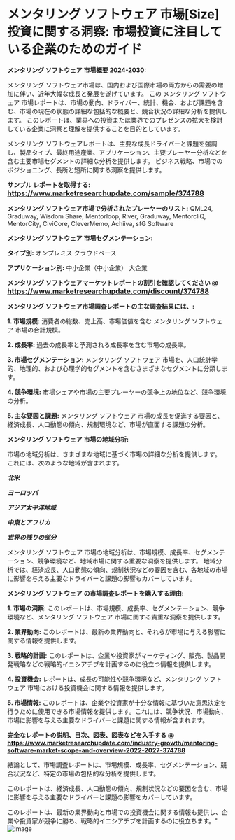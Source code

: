# メンタリング ソフトウェア 市場[Size]投資に関する洞察: 市場投資に注目している企業のためのガイド

<strong>メンタリング ソフトウェア 市場概要 2024-2030:</strong>

メンタリング ソフトウェア市場は、国内および国際市場の両方からの需要の増加に伴い、近年大幅な成長と発展を遂げています。 この メンタリング ソフトウェア 市場レポートは、市場の動向、ドライバー、統計、機会、および課題を含む、市場の現在の状態の詳細な包括的な概要と、競合状況の詳細な分析を提供します。 このレポートは、業界への投資または業界でのプレゼンスの拡大を検討している企業に洞察と理解を提供することを目的としています。

メンタリング ソフトウェアレポートは、主要な成長ドライバーと課題を強調し、製品タイプ、最終用途産業、アプリケーション、主要プレーヤー分析などを含む主要市場セグメントの詳細な分析を提供します。 ビジネス戦略、市場でのポジショニング、長所と短所に関する洞察を提供します。



<strong>サンプル レポートを取得する: <a href=https://www.marketresearchupdate.com/sample/374788><font size=3 color=#0000ff>https://www.marketresearchupdate.com/sample/374788</font></a></strong>



<strong>メンタリング ソフトウェア市場で分析されたプレーヤーのリスト:</strong>
QML24, Graduway, Wisdom Share, Mentorloop, River, Graduway, MentorcliQ, MentorCity, CiviCore, CleverMemo, Achiiva, sfG Software



<strong>メンタリング ソフトウェア 市場セグメンテーション:</strong>



<strong>タイプ別:</strong>
オンプレミス
クラウドベース



<strong>アプリケーション別:</strong>
中小企業（中小企業）
大企業



<strong>メンタリング ソフトウェアマーケットレポートの割引を確認してください @ <a href=https://www.marketresearchupdate.com/discount/374788><font size=3 color=#0000ff>https://www.marketresearchupdate.com/discount/374788</font></a></strong>



<strong>メンタリング ソフトウェア市場調査レポートの主な調査結果には、:</strong>



<strong>1. 市場規模:</strong> 消費者の総数、売上高、市場価値を含む メンタリング ソフトウェア 市場の合計規模。



<strong>2. 成長率:</strong> 過去の成長率と予測される成長率を含む市場の成長率。



<strong>3. 市場セグメンテーション:</strong> メンタリング ソフトウェア 市場を、人口統計学的、地理的、および心理学的セグメントを含むさまざまなセグメントに分類します。



<strong>4. 競争環境:</strong> 市場シェアや市場の主要プレーヤーの競争上の地位など、競争環境の分析。



<strong>5. 主な要因と課題:</strong> メンタリング ソフトウェア 市場の成長を促進する要因と、経済成長、人口動態の傾向、規制環境など、市場が直面する課題の分析。



<strong>メンタリング ソフトウェア 市場の地域分析:</strong>

市場の地域分析は、さまざまな地域に基づく市場の詳細な分析を提供します。 これには、次のような地域が含まれます。

<em>

<strong>北米</strong></em>
<em>

<strong>ヨーロッパ</strong></em>
<em>

<strong>アジア太平洋地域</strong></em>
<em>

<strong>中東とアフリカ</strong></em>
<em>

<strong>世界の残りの部分</strong></em>

メンタリング ソフトウェア 市場の地域分析は、市場規模、成長率、セグメンテーション、競争環境など、地域市場に関する重要な洞察を提供します。 地域分析では、経済成長、人口動態の傾向、規制状況などの要因を含む、各地域の市場に影響を与える主要なドライバーと課題の影響もカバーしています。



<strong>メンタリング ソフトウェア の市場調査レポートを購入する理由:</strong>



<strong>1. 市場の洞察:</strong> このレポートは、市場規模、成長率、セグメンテーション、競争環境など、メンタリング ソフトウェア 市場に関する貴重な洞察を提供します。



<strong>2. 業界動向:</strong> このレポートは、最新の業界動向と、それらが市場に与える影響に関する情報を提供します。



<strong>3. 戦略的計画:</strong> このレポートは、企業や投資家がマーケティング、販売、製品開発戦略などの戦略的イニシアチブを計画するのに役立つ情報を提供します。



<strong>4. 投資機会:</strong> レポートは、成長の可能性や競争環境など、メンタリング ソフトウェア 市場における投資機会に関する情報を提供します。



<strong>5. 市場情報:</strong> このレポートは、企業や投資家が十分な情報に基づいた意思決定を行うために使用できる市場情報を提供します。これには、競争状況、市場動向、市場に影響を与える主要なドライバーと課題に関する情報が含まれます。



<strong><b>完全なレポートの説明、目次、図表、図表などを入手する @ <a href=https://www.marketresearchupdate.com/industry-growth/mentoring-software-market-scope-and-overview-2022-2027-374788>https://www.marketresearchupdate.com/industry-growth/mentoring-software-market-scope-and-overview-2022-2027-374788</a></b></strong>

結論として、市場調査レポートは、市場規模、成長率、セグメンテーション、競合状況など、特定の市場の包括的な分析を提供します。

このレポートは、経済成長、人口動態の傾向、規制状況などの要因を含む、市場に影響を与える主要なドライバーと課題の影響をカバーしています。

このレポートは、最新の業界動向と市場での投資機会に関する情報も提供し、企業や投資家が競争に勝ち、戦略的イニシアチブを計画するのに役立ちます。"
![image](https://github.com/renukap7961/renukap7961/assets/163852544/3775812e-28d2-493c-97f0-c1159839afde)
